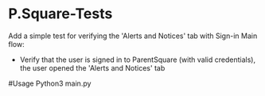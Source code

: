 # P.Square-Tests

Add a simple test for verifying the 'Alerts and Notices' tab with Sign-in
Main flow:
- Verify that the user is signed in to ParentSquare (with valid credentials), the user opened the 'Alerts and Notices' tab

#Usage
Python3 main.py
